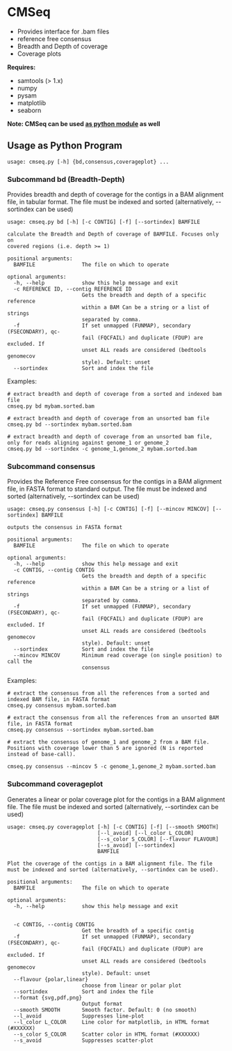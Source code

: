 # CMSeq #
 
* Provides interface for .bam files
* reference free consensus
* Breadth and Depth of coverage
* Coverage plots

**Requires:**

* samtools (> 1.x)
* numpy
* pysam
* matplotlib
* seaborn


**Note: CMSeq can be used [as python module](README_class.md) as well**

## Usage as Python Program ##


```
usage: cmseq.py [-h] {bd,consensus,coverageplot} ...
```

### Subcommand bd (Breadth-Depth) ###

Provides breadth and depth of coverage for the contigs in a BAM alignment file, in tabular format. The file must be indexed and sorted (alternatively, --sortindex can be used)

```
usage: cmseq.py bd [-h] [-c CONTIG] [-f] [--sortindex] BAMFILE

calculate the Breadth and Depth of coverage of BAMFILE. Focuses only on
covered regions (i.e. depth >= 1)

positional arguments:
  BAMFILE               The file on which to operate

optional arguments:
  -h, --help            show this help message and exit
  -c REFERENCE ID, --contig REFERENCE ID
                        Gets the breadth and depth of a specific reference
                        within a BAM Can be a string or a list of strings
                        separated by comma.
  -f                    If set unmapped (FUNMAP), secondary (FSECONDARY), qc-
                        fail (FQCFAIL) and duplicate (FDUP) are excluded. If
                        unset ALL reads are considered (bedtools genomecov
                        style). Default: unset
  --sortindex           Sort and index the file
```

Examples:

```
# extract breadth and depth of coverage from a sorted and indexed bam file
cmseq.py bd mybam.sorted.bam

# extract breadth and depth of coverage from an unsorted bam file
cmseq.py bd --sortindex mybam.sorted.bam 

# extract breadth and depth of coverage from an unsorted bam file, only for reads aligning against genome_1 or genome_2
cmseq.py bd --sortindex -c genome_1,genome_2 mybam.sorted.bam
```

### Subcommand consensus ###

Provides the Reference Free consensus for the contigs in a BAM alignment file, in FASTA format to standard output. The file must be indexed and sorted (alternatively, --sortindex can be used)

```
usage: cmseq.py consensus [-h] [-c CONTIG] [-f] [--mincov MINCOV] [--sortindex] BAMFILE

outputs the consensus in FASTA format

positional arguments:
  BAMFILE               The file on which to operate

optional arguments:
  -h, --help            show this help message and exit
  -c CONTIG, --contig CONTIG
                        Gets the breadth and depth of a specific reference
                        within a BAM Can be a string or a list of strings
                        separated by comma.
  -f                    If set unmapped (FUNMAP), secondary (FSECONDARY), qc-
                        fail (FQCFAIL) and duplicate (FDUP) are excluded. If
                        unset ALL reads are considered (bedtools genomecov
                        style). Default: unset
  --sortindex           Sort and index the file
  --mincov MINCOV       Minimum read coverage (on single position) to call the
                        consensus
```

Examples:

```
# extract the consensus from all the references from a sorted and indexed BAM file, in FASTA format
cmseq.py consensus mybam.sorted.bam

# extract the consensus from all the references from an unsorted BAM file, in FASTA format
cmseq.py consensus --sortindex mybam.sorted.bam 

# extract the consensus of genome_1 and genome_2 from a BAM file. Positions with coverage lower than 5 are ignored (N is reported instead of base-call).

cmseq.py consensus --mincov 5 -c genome_1,genome_2 mybam.sorted.bam
```

### Subcommand coverageplot ###

Generates a linear or polar coverage plot for the contigs in a BAM alignment file.  The file must be indexed and sorted (alternatively, --sortindex can be used)

```
usage: cmseq.py coverageplot [-h] [-c CONTIG] [-f] [--smooth SMOOTH]
                             [--l_avoid] [--l_color L_COLOR]
                             [--s_color S_COLOR] [--flavour FLAVOUR]
                             [--s_avoid] [--sortindex]
                             BAMFILE

Plot the coverage of the contigs in a BAM alignment file. The file must be indexed and sorted (alternatively, --sortindex can be used).

positional arguments:
  BAMFILE               The file on which to operate

optional arguments:
  -h, --help            show this help message and exit
  

  -c CONTIG, --contig CONTIG
                        Get the breadth of a specific contig
  -f                    If set unmapped (FUNMAP), secondary (FSECONDARY), qc-
                        fail (FQCFAIL) and duplicate (FDUP) are excluded. If
                        unset ALL reads are considered (bedtools genomecov
                        style). Default: unset
  --flavour {polar,linear}
                        choose from linear or polar plot
  --sortindex           Sort and index the file
  --format {svg,pdf,png}
                        Output format
  --smooth SMOOTH       Smooth factor. Default: 0 (no smooth)
  --l_avoid             Suppresses line-plot
  --l_color L_COLOR     Line color for matplotlib, in HTML format (#XXXXXX)
  --s_color S_COLOR     Scatter color in HTML format (#XXXXXX)
  --s_avoid             Suppresses scatter-plot
```